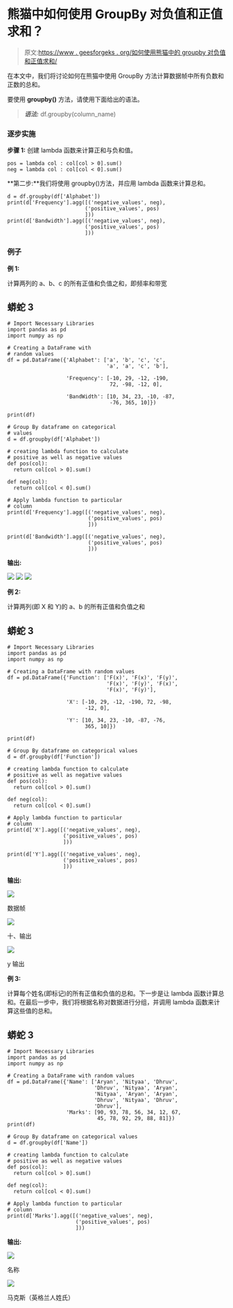 # 熊猫中如何使用 GroupBy 对负值和正值求和？

> 原文:[https://www . geesforgeks . org/如何使用熊猫中的 groupby 对负值和正值求和/](https://www.geeksforgeeks.org/how-to-sum-negative-and-positive-values-using-groupby-in-pandas/)

在本文中，我们将讨论如何在熊猫中使用 GroupBy 方法计算数据帧中所有负数和正数的总和。

要使用 **groupby()** 方法，请使用下面给出的语法。

> ***语法:*** df.groupby(column_name)

### 逐步实施

**步骤 1:** 创建 lambda 函数来计算正和与负和值。

```
pos = lambda col : col[col > 0].sum()
neg = lambda col : col[col < 0].sum()
```

**第二步:**我们将使用 groupby()方法，并应用 lambda 函数来计算总和。

```
d = df.groupby(df['Alphabet'])
print(d['Frequency'].agg([('negative_values', neg),
                         ('positive_values', pos)
                         ]))
print(d['Bandwidth'].agg([('negative_values', neg),
                         ('positive_values', pos)
                         ]))
```

### 例子

**例 1:**

计算两列的 a、b、c 的所有正值和负值之和，即频率和带宽

## 蟒蛇 3

```
# Import Necessary Libraries
import pandas as pd
import numpy as np

# Creating a DataFrame with 
# random values
df = pd.DataFrame({'Alphabet': ['a', 'b', 'c', 'c',
                                'a', 'a', 'c', 'b'],

                   'Frequency': [-10, 29, -12, -190,
                                 72, -98, -12, 0],

                   'BandWidth': [10, 34, 23, -10, -87,
                                 -76, 365, 10]})

print(df)

# Group By dataframe on categorical
# values
d = df.groupby(df['Alphabet'])

# creating lambda function to calculate
# positive as well as negative values
def pos(col): 
  return col[col > 0].sum()

def neg(col): 
  return col[col < 0].sum()

# Apply lambda function to particular 
# column
print(d['Frequency'].agg([('negative_values', neg),
                          ('positive_values', pos)
                          ]))

print(d['Bandwidth'].agg([('negative_values', neg),
                          ('positive_values', pos)
                          ]))
```

**输出:**

![](img/323896ceb9c1b7456b80a08a70d23b92.png) ![](img/5d0b7794b2f6dd80acc6e35aed498a90.png) ![](img/9b01d08dca98450f3e21a1c5e88a557c.png)

**例 2:**

计算两列(即 X 和 Y)的 a、b 的所有正值和负值之和

## 蟒蛇 3

```
# Import Necessary Libraries
import pandas as pd
import numpy as np

# Creating a DataFrame with random values
df = pd.DataFrame({'Function': ['F(x)', 'F(x)', 'F(y)',
                                'F(x)', 'F(y)', 'F(x)',
                                'F(x)', 'F(y)'],

                   'X': [-10, 29, -12, -190, 72, -98,
                         -12, 0],

                   'Y': [10, 34, 23, -10, -87, -76, 
                         365, 10]})

print(df)

# Group By dataframe on categorical values
d = df.groupby(df['Function'])

# creating lambda function to calculate
# positive as well as negative values
def pos(col): 
  return col[col > 0].sum()

def neg(col): 
  return col[col < 0].sum()

# Apply lambda function to particular 
# column
print(d['X'].agg([('negative_values', neg),
                  ('positive_values', pos)
                  ]))

print(d['Y'].agg([('negative_values', neg),
                  ('positive_values', pos)
                  ]))
```

**输出:**

![](img/44b9e0107e770e8d2dfe8235b1b273cb.png)

数据帧

![](img/9f33958ea1b9241f1cd6c20e4c9a4820.png)

十、输出

![](img/021f0edb44663e6a13f73c34f4982f44.png)

y 输出

**例 3:**

计算每个姓名(即标记)的所有正值和负值的总和。下一步是让 lambda 函数计算总和。在最后一步中，我们将根据名称对数据进行分组，并调用 lambda 函数来计算这些值的总和。

## 蟒蛇 3

```
# Import Necessary Libraries
import pandas as pd
import numpy as np

# Creating a DataFrame with random values
df = pd.DataFrame({'Name': ['Aryan', 'Nityaa', 'Dhruv',
                            'Dhruv', 'Nityaa', 'Aryan',
                            'Nityaa', 'Aryan', 'Aryan', 
                            'Dhruv', 'Nityaa', 'Dhruv', 
                            'Dhruv'],
                   'Marks': [90, 93, 78, 56, 34, 12, 67, 
                             45, 78, 92, 29, 88, 81]})
print(df)

# Group By dataframe on categorical values
d = df.groupby(df['Name'])

# creating lambda function to calculate
# positive as well as negative values
def pos(col): 
  return col[col > 0].sum()

def neg(col): 
  return col[col < 0].sum()

# Apply lambda function to particular
# column
print(d['Marks'].agg([('negative_values', neg),
                      ('positive_values', pos)
                      ]))
```

**输出:**

![](img/f4f656c21536e1efe991a079ca094570.png)

名称

![](img/260363ea36e31b0c5dc7889b15341c6b.png)

马克斯（英格兰人姓氏）